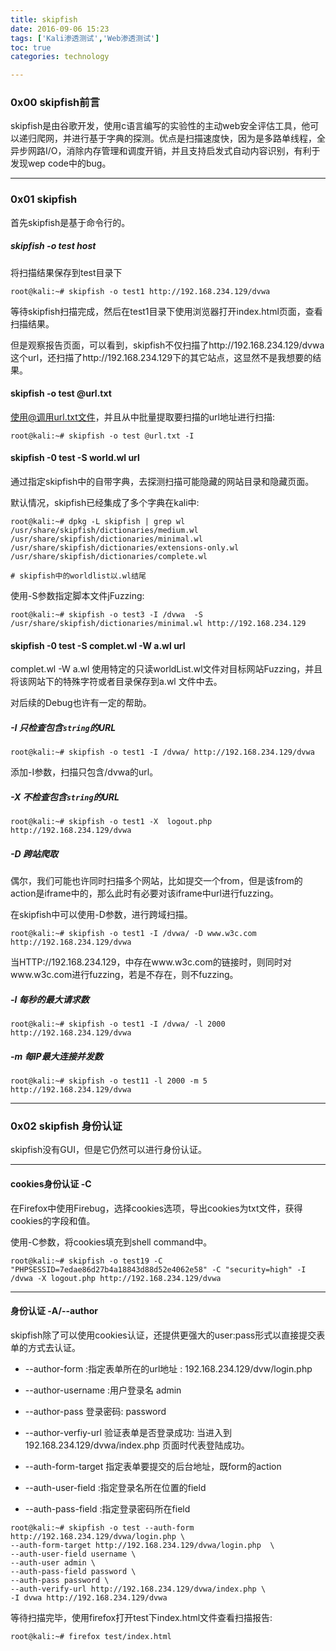 ```yaml
---
title: skipfish
date: 2016-09-06 15:23
tags: ['Kali渗透测试','Web渗透测试']
toc: true
categories: technology

---
```

### 0x00 skipfish前言
skipfish是由谷歌开发，使用c语言编写的实验性的主动web安全评估工具，他可以递归爬网，并进行基于字典的探测。优点是扫描速度快，因为是多路单线程，全异步网路I/O，消除内存管理和调度开销，并且支持启发式自动内容识别，有利于发现wep code中的bug。

---
### 0x01 skipfish
首先skipfish是基于命令行的。

##### skipfish -o test host
将扫描结果保存到test目录下

```
root@kali:~# skipfish -o test1 http://192.168.234.129/dvwa
```

等待skipfish扫描完成，然后在test1目录下使用浏览器打开index.html页面，查看扫描结果。

但是观察报告页面，可以看到，skipfish不仅扫描了http://192.168.234.129/dvwa这个url，还扫描了http://192.168.234.129下的其它站点，这显然不是我想要的结果。



#### skipfish -o test @url.txt

使用@调用url.txt文件，并且从中批量提取要扫描的url地址进行扫描:

```
root@kali:~# skipfish -o test @url.txt -I 
```

#### skipfish -0 test -S world.wl url
通过指定skipfish中的自带字典，去探测扫描可能隐藏的网站目录和隐藏页面。

默认情况，skipfish已经集成了多个字典在kali中:

```
root@kali:~# dpkg -L skipfish | grep wl
/usr/share/skipfish/dictionaries/medium.wl
/usr/share/skipfish/dictionaries/minimal.wl
/usr/share/skipfish/dictionaries/extensions-only.wl
/usr/share/skipfish/dictionaries/complete.wl

# skipfish中的worldlist以.wl结尾
```

使用-S参数指定脚本文件jFuzzing:

```
root@kali:~# skipfish -o test3 -I /dvwa  -S /usr/share/skipfish/dictionaries/minimal.wl http://192.168.234.129
```

#### skipfish -0 test -S complet.wl -W a.wl url
complet.wl  -W a.wl 使用特定的只读worldList.wl文件对目标网站Fuzzing，并且将该网站下的特殊字符或者目录保存到a.wl
文件中去。

对后续的Debug也许有一定的帮助。

##### -I 只检查包含`string`的URL

```
root@kali:~# skipfish -o test1 -I /dvwa/ http://192.168.234.129/dvwa
```

添加-I参数，扫描只包含/dvwa的url。

##### -X 不检查包含`string`的URL

```
root@kali:~# skipfish -o test1 -X  logout.php http://192.168.234.129/dvwa
```

##### -D 跨站爬取

偶尔，我们可能也许同时扫描多个网站，比如提交一个from，但是该from的action是iframe中的，那么此时有必要对该iframe中url进行fuzzing。

在skipfish中可以使用-D参数，进行跨域扫描。


```
root@kali:~# skipfish -o test1 -I /dvwa/ -D www.w3c.com http://192.168.234.129/dvwa
```

当HTTP://192.168.234.129，中存在www.w3c.com的链接时，则同时对www.w3c.com进行fuzzing，若是不存在，则不fuzzing。


##### -l 每秒的最大请求数

```
root@kali:~# skipfish -o test1 -I /dvwa/ -l 2000 http://192.168.234.129/dvwa
```

##### -m 每IP最大连接并发数

```
root@kali:~# skipfish -o test11 -l 2000 -m 5 http://192.168.234.129/dvwa
```

---
### 0x02 skipfish 身份认证

skipfish没有GUI，但是它仍然可以进行身份认证。

---
#### cookies身份认证 -C

在Firefox中使用Firebug，选择cookies选项，导出cookies为txt文件，获得cookies的字段和值。

使用-C参数，将cookies填充到shell command中。

```
root@kali:~# skipfish -o test19 -C "PHPSESSID=7edae86d27b4a18843d88d52e4062e58" -C "security=high" -I /dvwa -X logout.php http://192.168.234.129/dvwa
```

---
#### 身份认证 -A/--author
skipfish除了可以使用cookies认证，还提供更强大的user:pass形式以直接提交表单的方式去认证。

* --author-form <URL>:指定表单所在的url地址 : 192.168.234.129/dvw/login.php
* --author-username <username> :用户登录名 admin 
* --author-pass <password> 登录密码: password 
* --author-verfiy-url <URL> 验证表单是否登录成功: 当进入到192.168.234.129/dvwa/index.php 页面时代表登陆成功。

* --auth-form-target <URL> 指定表单要提交的后台地址，既form的action

* --auth-user-field :指定登录名所在位置的field

*  --auth-pass-field :指定登录密码所在field

```
root@kali:~# skipfish -o test --auth-form http://192.168.234.129/dvwa/login.php \
--auth-form-target http://192.168.234.129/dvwa/login.php  \
--auth-user-field username \
--auth-user admin \
--auth-pass-field password \
--auth-pass password \
--auth-verify-url http://192.168.234.129/dvwa/index.php \
-I dvwa http://192.168.234.129/dvwa
```

等待扫描完毕，使用firefox打开test下index.html文件查看扫描报告:

```
root@kali:~# firefox test/index.html 
```


